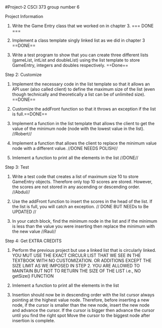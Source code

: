 #Project-2
CSCI 373 group number 6


Project Information


1) Write the Game Entry class that we worked on in chapter 3. === DONE ===

2) Implement a class template singly linked list as we did in chapter 3 ==DONE==

3) Write a test program to show that you can create three different lists (gameList, intList and doubleList) using the list template to store GameEntry, integers and doubles respectively. ==Done==

Step 2: Customize

1) Implement the necessary code in the list template so that it allows an API user (also called client) to define the maximum size of the list  (even though technically and theoretically a list can be of unlimited size). ==DONE==

2) Customize the addFront function so that it  throws an exception if the list is full.==DONE==

3) Implement a function in the list template that allows the client to get the value of the minimum node (node with the lowest value in the list). //Robert//

4) Implement a function that  allows the client to replace the minimum value node with a different value. //DONE NEEDS POLISH//

5) Imlement a function to print all the elements in the list //DONE//

Step 3: Test

1) Write a test code that creates a list of maximum size 10 to store GameEntry objects. Therefore only top 10 scores are stored. However,  the scores are not stored in any ascending or descending order. //Abdul//

2) Use the addFront function to insert the scores in the head of the list. If the list is full, you will catch an exception. // DONE BUT NEEDs to Be UPDATED //

3) In your catch block, find the minimum node in the list and if the minimum is less than the value you were inserting then replace the minimum with the new value //Raul//

Step 4: Get EXTRA CREDITS

1) Perform the previous project but use a linked list that is circularly linked. YOU MUT USE THE EXACT CIRCULR LIST THAT WE SEE IN THE TEXTBOOK WITH NO CUSTOMIZATION. OR ADDITIONS EXCEPT THE SIZE LIMIT AS WE IMPOSED IN STEP 2. YOU ARE ALLOWED TO MAINTAIN BUT NOT TO RETURN THE SIZE OF THE LIST i.e., NO getSize() FUNCTION  

2)  Imlement a function to print all the elements in the list

3) Insertion should now be in descending order with the list cursor always pointing at the highest value node.  Therefore, before inserting a new node, if the cursor is smaller than the new node,  insert the new node and advance the cursor. If  the cursor is bigger then advance the cursor until you find the right spot  Move the cursor to the biggest node after insertion is complete. 

